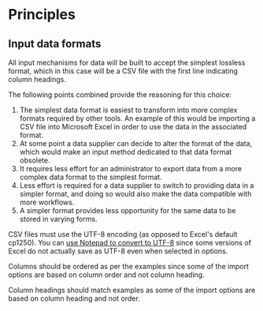 # Principles

## Input data formats

All input mechanisms for data will be built to accept the simplest lossless format, which in this case will be a CSV file with the first line indicating column headings.

The following points combined provide the reasoning for this choice:

1. The simplest data format is easiest to transform into more complex formats required by other tools. An example of this would be importing a CSV file into Microsoft Excel in order to use the data in the associated format.
2. At some point a data supplier can decide to alter the format of the data, which would make an input method dedicated to that data format obsolete.
3. It requires less effort for an administrator to export data from a more complex data format to the simplest format.
4. Less effort is required for a data supplier to switch to providing data in a simpler format, and doing so would also make the data compatible with more workflows.
5. A simpler format provides less opportunity for the same data to be stored in varying forms.

CSV files must use the UTF-8 encoding (as opposed to Excel's default cp1250). You can [use Notepad to convert to UTF-8](https://www.webtoffee.com/how-to-save-csv-excel-file-as-utf-8-encoded/#save-csv-notepad) since some versions of Excel do not actually save as UTF-8 even when selected in options.

Columns should be ordered as per the examples since some of the import options are based on column order and not column heading.

Column headings should match examples as some of the import options are based on column heading and not order.
